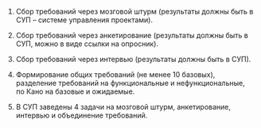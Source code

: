 1. Сбор требований через мозговой штурм (результаты должны быть в СУП – системе управления проектами).
   
2. Сбор требований через анкетирование (результаты должны быть в СУП, можно в виде ссылки на опросник).
   
3. Сбор требований через интервью (результаты должны быть в СУП).
  
4. Формирование общих требований (не менее 10 базовых), разделение требований на функциональные и нефункциональные, по Кано на базовые и ожидаемые.
  
5. В СУП заведены 4 задачи на мозговой штурм, анкетирование, интервью и объединение требований.
